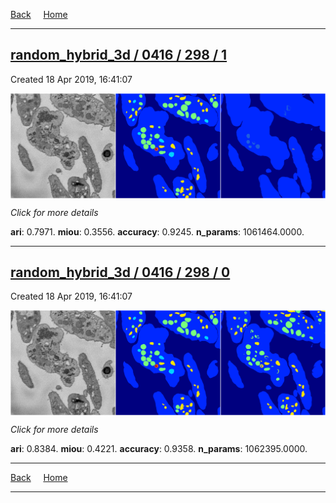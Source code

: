
[Back](..)&nbsp;&nbsp;&nbsp;&nbsp;&nbsp;[Home](https://leapmanlab.github.io/snapshots)

---

<div class="summary"><a href="1"><h2>random_hybrid_3d / 0416 / 298 / 1</h2></a><p>Created 18 Apr 2019, 16:41:07
</p><a href="1"><img src="1/media/summary.png" align="center"></a><p>
<i>Click for more details</i>
</p></div>

**ari**: 0.7971. **miou**: 0.3556. **accuracy**: 0.9245. **n_params**: 1061464.0000. 

---

<div class="summary"><a href="0"><h2>random_hybrid_3d / 0416 / 298 / 0</h2></a><p>Created 18 Apr 2019, 16:41:07
</p><a href="0"><img src="0/media/summary.png" align="center"></a><p>
<i>Click for more details</i>
</p></div>

**ari**: 0.8384. **miou**: 0.4221. **accuracy**: 0.9358. **n_params**: 1062395.0000. 

---

[Back](..)&nbsp;&nbsp;&nbsp;&nbsp;&nbsp;[Home](https://leapmanlab.github.io/snapshots)

---